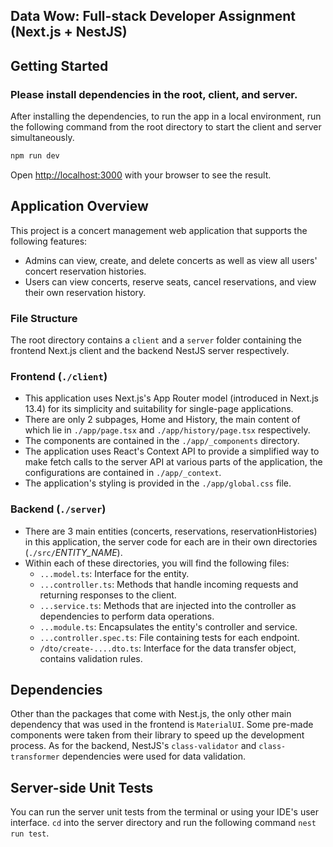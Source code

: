 ## Data Wow: Full-stack Developer Assignment (Next.js + NestJS)

## Getting Started

### Please install dependencies in the root, client, and server.

After installing the dependencies, to run the app in a local environment, run the following command from the root directory to start the client and server simultaneously.

```bash
npm run dev
```

Open [http://localhost:3000](http://localhost:3000) with your browser to see the result.

## Application Overview

This project is a concert management web application that supports the following features:
- Admins can view, create, and delete concerts as well as view all users' concert reservation histories.
- Users can view concerts, reserve seats, cancel reservations, and view their own reservation history.

### File Structure

The root directory contains a `client` and a `server` folder containing the frontend Next.js client and the backend NestJS server respectively.

### Frontend (`./client`)

- This application uses Next.js's App Router model (introduced in Next.js 13.4) for its simplicity and suitability for single-page applications.
- There are only 2 subpages, Home and History, the main content of which lie in `./app/page.tsx` and `./app/history/page.tsx` respectively.
- The components are contained in the `./app/_components` directory.
- The application uses React's Context API to provide a simplified way to make fetch calls to the server API at various parts of the application, the configurations are contained in `./app/_context`.
- The application's styling is provided in the `./app/global.css` file.

### Backend (`./server`)

- There are 3 main entities (concerts, reservations, reservationHistories) in this application, the server code for each are in their own directories (`./src/`*ENTITY_NAME*).
- Within each of these directories, you will find the following files:
  - `...model.ts`: Interface for the entity.
  - `...controller.ts`: Methods that handle incoming requests and returning responses to the client.
  - `...service.ts`: Methods that are injected into the controller as dependencies to perform data operations.
  - `...module.ts`: Encapsulates the entity's controller and service.
  - `...controller.spec.ts`: File containing tests for each endpoint.
  - `/dto/create-....dto.ts`: Interface for the data transfer object, contains validation rules.

## Dependencies

Other than the packages that come with Nest.js, the only other main dependency that was used in the frontend is `MaterialUI`. Some pre-made components were taken from their library to speed up the development process. As for the backend, NestJS's `class-validator` and `class-transformer` dependencies were used for data validation.

## Server-side Unit Tests

You can run the server unit tests from the terminal or using your IDE's user interface. `cd` into the server directory and run the following command `nest run test`.